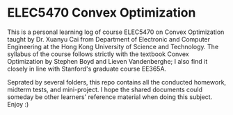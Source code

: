# ELEC5470 Convex Optimization
This is a personal learning log of course ELEC5470 on Convex Optimization taught by Dr. Xuanyu Cai from Department of Electronic and Computer Engineering at the Hong Kong University of Science and Technology. The syllabus of the course follows strictly with the textbook Convex Optimization by Stephen Boyd and Lieven Vandenberghe; I also find it closely in line with Stanford's graduate course EE365A.

Seprated by several folders, this repo contains all the conducted homework, midterm tests, and mini-project. I hope the shared documents could someday be other learners' reference material when doing this subject. Enjoy :)